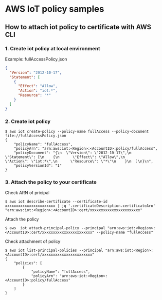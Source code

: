 # AWS IoT policy samples
## How to attach iot policy to certificate with AWS CLI
### 1. Create iot policy at local environment
Example: fullAccessPolicy.json

```.json
{
  "Version": "2012-10-17",
  "Statement": [
    {
      "Effect": "Allow",
      "Action": "iot:*",
      "Resource": "*"
    }
  ]
}
```

### 2. Create iot policy
```
$ aws iot create-policy --policy-name fullAccess --policy-document file://fullAccessPolicy.json
{
    "policyName": "fullAccess",
    "policyArn": "arn:aws:iot:<Region>:<AccountID>:policy/fullAccess",
    "policyDocument": "{\n  \"Version\": \"2012-10-17\",\n  \"Statement\": [\n    {\n      \"Effect\": \"Allow\",\n      \"Action\": \"iot:*\",\n      \"Resource\": \"*\"\n    }\n  ]\n}\n",
    "policyVersionId": "1"
}
```

### 3. Attach the policy to your certificate
Check ARN of pricipal

```
$ aws iot describe-certificate --certificate-id xxxxxxxxxxxxxxxxxxxxxxx | jq '.certificateDescription.certificateArn'
"arn:aws:iot:<Region>:<AccountID>:cert/xxxxxxxxxxxxxxxxxxxxxxx"
```

Attach the policy

```
$ aws  iot attach-principal-policy --principal "arn:aws:iot:<Region>:<AccountID>:cert/xxxxxxxxxxxxxxxxxxxxxxx" --policy-name "fullAccess"
```

Check attachment of policy

```
$ aws iot list-principal-policies --principal "arn:aws:iot:<Region>:<AccountID>:cert/xxxxxxxxxxxxxxxxxxxxxxx"
{
    "policies": [
        {
            "policyName": "fullAccess",
            "policyArn": "arn:aws:iot:<Region>:<AccountID>:policy/fullAccess"
        }
    ]
}
```
